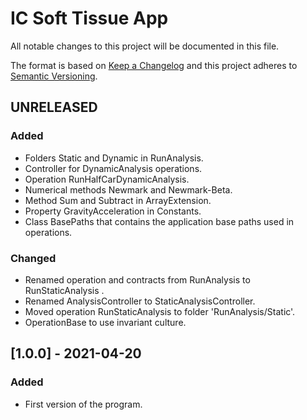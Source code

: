 # IC Soft Tissue App
All notable changes to this project will be documented in this file.

The format is based on [Keep a Changelog](http://keepachangelog.com/en/1.0.0/)
and this project adheres to [Semantic Versioning](http://semver.org/spec/v2.0.0.html).

## UNRELEASED
### Added
 - Folders Static and Dynamic in RunAnalysis.
 - Controller for DynamicAnalysis operations.
 - Operation RunHalfCarDynamicAnalysis.
 - Numerical methods Newmark and Newmark-Beta.
 - Method Sum and Subtract in ArrayExtension.
 - Property GravityAcceleration in Constants.
 - Class BasePaths that contains the application base paths used in operations.
### Changed
 - Renamed operation and contracts from RunAnalysis to RunStaticAnalysis .
 - Renamed AnalysisController to StaticAnalysisController.
 - Moved operation RunStaticAnalysis to folder 'RunAnalysis/Static'.
 - OperationBase to use invariant culture.

## [1.0.0] - 2021-04-20
### Added
 - First version of the program.